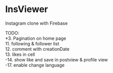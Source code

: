 # InsViewer
Instagram clone with Firebase

TODO:  
*3. Pagination on home page  
11. following & follower list  
12. comment with creationDate  
13. likes in cell  
-14. show like and save in postview & profile view  
-17. enable change language
